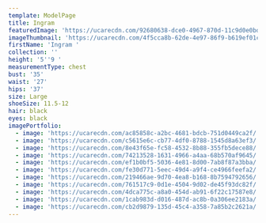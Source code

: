```yaml
---
template: ModelPage
title: Ingram
featuredImage: 'https://ucarecdn.com/92680638-dce0-4967-870d-11c9d0e0bd50/'
imageThumbnail: 'https://ucarecdn.com/4f5cca8b-62de-4e97-86f9-b619ef01c5f9/'
firstName: 'Ingram '
collection: ''
height: '5''9 '
measurementType: chest
bust: '35'
waist: '27'
hips: '37'
size: Large
shoeSize: 11.5-12
hair: black
eyes: black
imagePortfolio:
  - image: 'https://ucarecdn.com/ac85858c-a2bc-4681-bdcb-751d0449ca2f/'
  - image: 'https://ucarecdn.com/c5615e6c-cb77-4df0-8788-1545d8a63ef3/'
  - image: 'https://ucarecdn.com/8e43f65e-fc58-4532-8b88-355fb5dece88/'
  - image: 'https://ucarecdn.com/74213528-1631-4966-a4aa-68b570af9645/'
  - image: 'https://ucarecdn.com/ef1b0bf5-5036-4e81-8d00-7ab8f87a3bba/'
  - image: 'https://ucarecdn.com/fe30d771-5eec-49d4-a9f4-ce4966feefa2/'
  - image: 'https://ucarecdn.com/219466ae-9d70-4ea8-b168-8b7594792656/'
  - image: 'https://ucarecdn.com/761517c9-0d1e-4504-9d02-de45f93dc82f/'
  - image: 'https://ucarecdn.com/4dca775c-a8a0-454d-ab91-6f22c17587e8/'
  - image: 'https://ucarecdn.com/1cab983d-d016-487d-ac8b-0a306ee2183a/'
  - image: 'https://ucarecdn.com/cb2d9879-135d-45c4-a358-7a85b2c2621a/'
---
```



